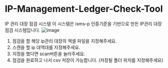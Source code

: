 # IP-Management-Ledger-Check-Tool
IP 관리 대장 점검 시스템 이 시스템은 isms-p 인증기준을 기반으로 만든 IP관리 대장 점검 시스템입니다.
![image](https://github.com/hyecu/IP-Management-Ledger-Check-Tool/assets/137482878/a5f16af2-6f35-46bf-9a98-86f015ac0c7e)
1. 점검을 할 해당 ip관리 대장의 엑셀 파일을 지정해주세요.
2. 스캔을 할 ip 대역대를 지정해주세요.
3. 지정을 했다면 scan버튼을 눌러주세요.
4. 점검을 완료하고 나서 csv 저장이 가능합니다. (저장될 폴더 위치를 지정해주세요)
